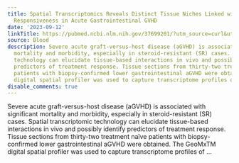 ```yaml
---
title: Spatial Transcriptomics Reveals Distinct Tissue Niches Linked with Steroid
  Responsiveness in Acute Gastrointestinal GVHD
date: '2023-09-12'
linkTitle: https://pubmed.ncbi.nlm.nih.gov/37699201/?utm_source=curl&utm_medium=rss&utm_campaign=journals&utm_content=7603509&fc=None&ff=20230913180834&v=2.17.9.post6+86293ac
source: Blood
description: Severe acute graft-versus-host disease (aGVHD) is associated with significant
  mortality and morbidity, especially in steroid-resistant (SR) cases. Spatial transcriptomic
  technology can elucidate tissue-based interactions in vivo and possibly identify
  predictors of treatment response. Tissue sections from thirty-two treatment naïve
  patients with biopsy-confirmed lower gastrointestinal aGVHD were obtained. The GeoMxTM
  digital spatial profiler was used to capture transcriptome profiles of ...
disable_comments: true
---
```

Severe acute graft-versus-host disease (aGVHD) is associated with significant mortality and morbidity, especially in steroid-resistant (SR) cases. Spatial transcriptomic technology can elucidate tissue-based interactions in vivo and possibly identify predictors of treatment response. Tissue sections from thirty-two treatment naïve patients with biopsy-confirmed lower gastrointestinal aGVHD were obtained. The GeoMxTM digital spatial profiler was used to capture transcriptome profiles of ...